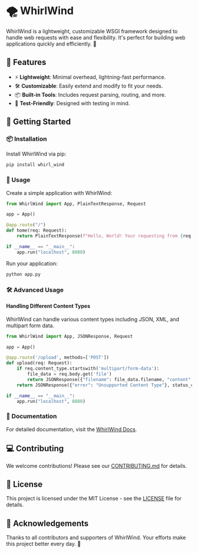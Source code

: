 # 🌪️ WhirlWind

WhirlWind is a lightweight, customizable WSGI framework designed to handle web requests with ease and flexibility. It's perfect for building web applications quickly and efficiently. 🚀

## 🌟 Features

- ⚡ **Lightweight**: Minimal overhead, lightning-fast performance.
- 🛠️ **Customizable**: Easily extend and modify to fit your needs.
- 📦 **Built-in Tools**: Includes request parsing, routing, and more.
- 🧪 **Test-Friendly**: Designed with testing in mind.

## 🚀 Getting Started

### 📦 Installation

Install WhirlWind via pip:

```bash
pip install whirl_wind
```

### 🔧 Usage

Create a simple application with WhirlWind:

```python
from WhirlWind import App, PlainTextResponse, Request

app = App()

@app.route("/")
def home(req: Request):
    return PlainTextResponse(f"Hello, World! Your requesting from {req.path}!")

if __name__ == "__main__":
    app.run("localhost", 8080)
```

Run your application:

```bash
python app.py
```

### 🛠️ Advanced Usage

#### Handling Different Content Types

WhirlWind can handle various content types including JSON, XML, and multipart form data.

```python
from WhirlWind import App, JSONResponse, Request

app = App()

@app.route('/upload', methods=['POST'])
def upload(req: Request):
    if req.content_type.startswith('multipart/form-data'):
        file_data = req.body.get('file')
        return JSONResponse({"filename": file_data.filename, "content": file_data.file.read().decode()})
    return JSONResponse({"error": "Unsupported Content Type"}, status_code="400 Bad Request")

if __name__ == "__main__":
    app.run("localhost", 8080)
```

### 📖 Documentation

For detailed documentation, visit the [WhirlWind Docs](https://github.com/daftscientist/whirlwind/wiki).

## 💻 Contributing

We welcome contributions! Please see our [CONTRIBUTING.md](https://github.com/daftscientist/whirlwind/blob/main/CONTRIBUTING.md) for details.

## 📝 License

This project is licensed under the MIT License - see the [LICENSE](https://github.com/daftscientist/whirlwind/blob/main/LICENSE) file for details.

## 🎉 Acknowledgements

Thanks to all contributors and supporters of WhirlWind. Your efforts make this project better every day. 🌟